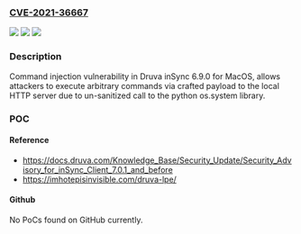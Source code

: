 ### [CVE-2021-36667](https://cve.mitre.org/cgi-bin/cvename.cgi?name=CVE-2021-36667)
![](https://img.shields.io/static/v1?label=Product&message=n%2Fa&color=blue)
![](https://img.shields.io/static/v1?label=Version&message=n%2Fa&color=blue)
![](https://img.shields.io/static/v1?label=Vulnerability&message=n%2Fa&color=brighgreen)

### Description

Command injection vulnerability in Druva inSync 6.9.0 for MacOS, allows attackers to execute arbitrary commands via crafted payload to the local HTTP server due to un-sanitized call to the python os.system library.

### POC

#### Reference
- https://docs.druva.com/Knowledge_Base/Security_Update/Security_Advisory_for_inSync_Client_7.0.1_and_before
- https://imhotepisinvisible.com/druva-lpe/

#### Github
No PoCs found on GitHub currently.

